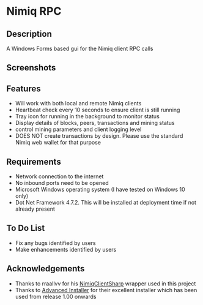 # Nimiq RPC

## Description

A Windows Forms based gui for the Nimiq client RPC calls

## Screenshots

## Features

 - Will work with both local and remote Nimiq clients
 - Heartbeat check every 10 seconds to ensure client is still running
 - Tray icon for running in the background to monitor status
 - Display details of blocks, peers, transactions and mining status
 - control mining parameters and client logging level
 - DOES NOT create transactions by design. Please use the standard Nimiq web wallet for that purpose
 
## Requirements

 - Network connection to the internet
 - No inbound ports need to be opened
 - Microsoft Windows operating system (I have tested on Windows 10 only)
 - Dot Net Framework 4.7.2. This will be installed at deployment time if not already present
 
## To Do List

- Fix any bugs identified by users
- Make enhancements identified by users
 
## Acknowledgements

- Thanks to rraallvv for his [NimiqClientSharp](https://github.com/rraallvv/NimiqClientSharp) wrapper used in this project
- Thanks to [Advanced Installer](https://www.advancedinstaller.com/) for their excellent installer which has been used from release 1.00 onwards
